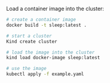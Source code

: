 Load a container image into the cluster:

```bash
# create a container image
docker build -t sleep:latest .

# start a cluster
Kind create cluster

# load the image into the cluster
kind load docker-image sleep:latest

# use the image
kubectl apply -f example.yaml
```
